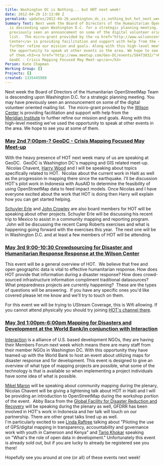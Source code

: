```yaml
---
title: Washington DC is Nothing... but HOT next week!
date: 2012-04-26 13:13:08 Z
permalink: updates/2012-04-26_washington_dc_is_nothing_but_hot_next_week!
Summary Text: Next week the Board of Directors of the Humanitarian OpenStreetMap Team
  is descending upon Washington D.C. for a strategic planning meeting. You may have
  previously seen an announcement on some of the digital volunteer oriented mailing
  list.  The micro-grant provided by the <a href="http://www.wilsoncenter.org/">Wilson
  Center</a> is providing facilitation and support with help from the <a href="http://www.merid.org/">Meridian Institute</a> to
  further refine our mission and goals. Along with this high-level meeting we've used
  the opportunity to speak at other events in the area. We hope to see you at some
  of them.<h3><a href="http://www.meetup.com/Geo-DC/events/58473832/">May 2nd 7:00pm-?
  GeoDC - Crisis Mapping Focused May Meet-up</a></h3>
Person: Kate Chapman
Working Group: []
Projects: []
created: 1335445988
---
```


<p>Next week the Board of Directors of the Humanitarian OpenStreetMap Team is descending upon Washington D.C. for a strategic planning meeting. You may have previously seen an announcement on some of the digital volunteer oriented mailing list. &nbsp;The micro-grant provided by the <a href="http://www.wilsoncenter.org/">Wilson Center</a> is providing&nbsp;facilitation and support with help from the <a href="http://www.merid.org/">Meridian&nbsp;Institute</a>&nbsp;to further refine our mission and goals.&nbsp;Along with this high-level meeting we've used the opportunity to speak at other events in the area. We hope to see you at some of them.<!--break--></p><h3><a href="http://www.meetup.com/Geo-DC/events/58473832/">May 2nd 7:00pm-? GeoDC - Crisis Mapping Focused May Meet-up</a></h3><p>With the heavy&nbsp;presence&nbsp;of HOT next week many of us are speaking at GeoDC. &nbsp;GeoDC is Washington DC's mapping and GIS related meet-up. &nbsp;Nicolas Chavent, <a href="http://harrywood.co.uk/">Harry Wood</a> and I will be speaking about topics specifically related to HOT. &nbsp;Nicolas about the current work in Haiti as well as the progression in mapping there since the earthquake. I'll be discussion HOT's pilot work in Indonesia with AusAID to determine the feasibility of using OpenStreetMap data to feed impact models. Once Nicolas and I have everyone excited about the work that HOT is doing then Harry will explain how you can get started helping.</p><p><a href="https://twitter.com/#!/schuyler">Schuyler Erle</a> and <a href="https://twitter.com/#!/jcrowley">John Crowley</a>&nbsp;are also board members for HOT will be speaking about other projects. Schuyler Erle will be discussing his recent trip to Mexico to assist in a community mapping and reporting program. &nbsp;John will be discussing the recent Camp Roberts exercises and what is happening going forward with the exercises this year. &nbsp;The next one will be in Washington D.C. and at least a few members of HOT will be attending.</p><h3><a href="http://www.wilsoncenter.org/event/crowdsourcing-for-disaster-and-humanitarian-response">May 3rd 9:00-10:30 Crowdsourcing for Disaster and Humanitarian Response Response at the Wilson Center</a></h3><p>This event will be a general overview of HOT. &nbsp;We believe that free and open geographic data is vital to effective humanitarian response. How does HOT provide that information during a disaster response? How does crowd-sourced infrastructure information compliment traditional datasources? What preparedness projects are currently happening? &nbsp;These are the types of questions will be answering. &nbsp;If you have any specific ones you'd like covered please let me know and we'll try to touch on them.</p><p>For this event we will be trying to UStream Coverage, this is Wifi allowing. If you cannot attend physically you should try joining <a href="http://www.ustream.tv/channel/hotosm">HOT's channel there</a>.</p><h3><a href="http://mappingfordisasters.eventbrite.com/">May 3rd 1:00pm-6:00pm Mapping for Disasters and Development at the World Bank/in&nbsp;conjunction&nbsp;with Interaction</a></h3><p><a href="http://www.interaction.org/">Interaction</a> is a alliance of U.S. based development NGOs, they are having their Members Forum next week which means there are many staff from their member NGOs in Washington DC. With this opportunity they have teamed up with the World Bank to host an event about&nbsp;utilizing&nbsp;maps for disaster response and for development. This event is designed to give an overview of what type of mapping projects are possible, what some of the technology is that is available so when implementing a project individuals have some idea of what is possible.</p><p><a href="http://brainoff.com/weblog/">Mikel Maron</a> will be speaking about community mapping during the plenary, Nicolas Chavent will be giving a lightening talk about HOT in Haiti and I will be providing an introduction to OpenStreetMap during the workshop portion of the event. &nbsp;Abby Baca from the <a href="http://www.gfdrr.org/gfdrr/labs">Global&nbsp;Facility&nbsp;for Disaster Reduction and Recovery</a> will be speaking during the plenary as well, GFDRR has been involved in HOT's work in Indonesia and her talk will touch on our partnership. There are other great talks lined up as well. I'm&nbsp;particularly&nbsp;excited to see <a href="http://lindaraftree.wordpress.com/">Linda Raftree</a> talking about "Piloting the use of GPS/digital mapping in transparency, accountability and governance work with youth in Cameroon and Kenya" and <a href="https://twitter.com/#!/tkb">Tariq Khokar</a> speaking on&nbsp;"What's the role of open data in development." Unfortunately this event is already sold out, but if you are lucky to already be registered see you there!</p><p>Hopefully see you around at one (or all) of these events next week!</p>

